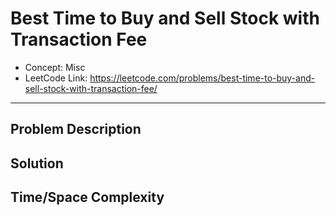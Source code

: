 # Best Time to Buy and Sell Stock with Transaction Fee

- Concept: Misc
- LeetCode Link: https://leetcode.com/problems/best-time-to-buy-and-sell-stock-with-transaction-fee/

---

## Problem Description

## Solution

## Time/Space Complexity

